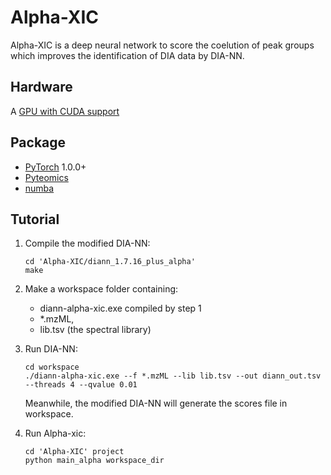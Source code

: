 # Alpha-XIC

Alpha-XIC is a deep neural network to score the coelution of peak groups which improves the identification of DIA data by DIA-NN.

## Hardware

A [GPU with CUDA support](https://developer.nvidia.com/cuda-gpus)

## Package

- [PyTorch](https://pytorch.org/get-started/locally/#windows-anaconda) 1.0.0+
- [Pyteomics](https://pyteomics.readthedocs.io/en/latest/)
- [numba](http://numba.pydata.org/)

## Tutorial

1. Compile the modified DIA-NN: 
    ```shell script
    cd 'Alpha-XIC/diann_1.7.16_plus_alpha'
    make
    ```
2. Make a workspace folder containing:
    - diann-alpha-xic.exe compiled by step 1
    - *.mzML, 
    - lib.tsv (the spectral library)
    
3. Run DIA-NN:
    ```shell script
   cd workspace
    ./diann-alpha-xic.exe --f *.mzML --lib lib.tsv --out diann_out.tsv --threads 4 --qvalue 0.01
    ```
   Meanwhile, the modified DIA-NN will generate the scores file in workspace.

4. Run Alpha-xic:
    ```shell script
    cd 'Alpha-XIC' project
   python main_alpha workspace_dir
    ```